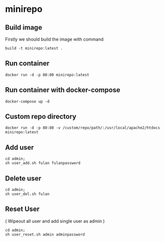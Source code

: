 # minirepo
## Build image
Firstly we should build the image with command
```
build -t minirepo:latest .
```
## Run container
```
docker run -d -p 80:80 minirepo:latest
```
## Run container with docker-compose
```
docker-compose up -d
```
## Custom repo directory
```
docker run -d -p 80:80 -v /custom/repo/path/:/usr/local/apache2/htdocs minirepo:latest
```
## Add user
```
cd admin;
sh user_add.sh fulan fulanpassword
```
## Delete user
```
cd admin;
sh user_del.sh fulan
```
## Reset User
( Wipeout all user and add single user as admin )
```
cd admin;
sh user_reset.sh admin adminpassword
```
